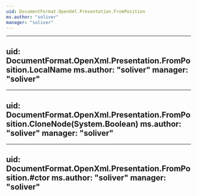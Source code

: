 ```yaml
---
uid: DocumentFormat.OpenXml.Presentation.FromPosition
ms.author: "soliver"
manager: "soliver"
---
```


---
uid: DocumentFormat.OpenXml.Presentation.FromPosition.LocalName
ms.author: "soliver"
manager: "soliver"
---

---
uid: DocumentFormat.OpenXml.Presentation.FromPosition.CloneNode(System.Boolean)
ms.author: "soliver"
manager: "soliver"
---

---
uid: DocumentFormat.OpenXml.Presentation.FromPosition.#ctor
ms.author: "soliver"
manager: "soliver"
---
